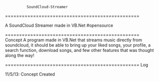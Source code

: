               SoundCloud-Streamer
================================================

A SoundCloud Streamer made in VB.Net #opensource

================================================
                   Concept
   A program made in VB.Net that streams music 
 directly from soundcloud, it should be able to
bring up your liked songs, your profile, a search
 function, download songs, and few other features
         that was thought along the way!
         
================================================
                    Log
                    
11/5/13: Concept Created

